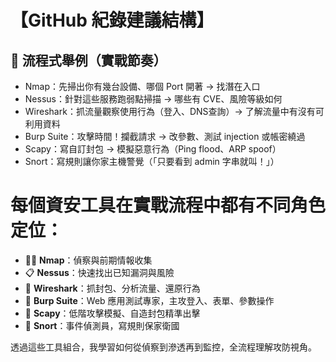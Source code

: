 # 【GitHub 紀錄建議結構】
## 🎯 流程式舉例（實戰節奏）
- Nmap：先掃出你有幾台設備、哪個 Port 開著 → 找潛在入口
- Nessus：針對這些服務跑弱點掃描 → 哪些有 CVE、風險等級如何
- Wireshark：抓流量觀察使用行為（登入、DNS查詢）→ 了解流量中有沒有可利用資料
- Burp Suite：攻擊時間！攔截請求 → 改參數、測試 injection 或帳密繞過
- Scapy：寫自訂封包 → 模擬惡意行為（Ping flood、ARP spoof）
- Snort：寫規則讓你家主機警覺（「只要看到 admin 字串就叫！」）

# 每個資安工具在實戰流程中都有不同角色定位：
- 🕵️‍♂️ **Nmap**：偵察與前期情報收集
- 📋 **Nessus**：快速找出已知漏洞與風險
- 🧐 **Wireshark**：抓封包、分析流量、還原行為
- 🐍 **Burp Suite**：Web 應用測試專家，主攻登入、表單、參數操作
- 🔧 **Scapy**：低階攻擊模擬、自造封包精準出擊
- 🚨 **Snort**：事件偵測員，寫規則保家衛國

透過這些工具組合，我學習如何從偵察到滲透再到監控，全流程理解攻防視角。


